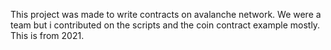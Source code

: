 This project was made to write contracts on avalanche network. We were a team but i contributed on the scripts and the coin contract example mostly.
This is from 2021.
